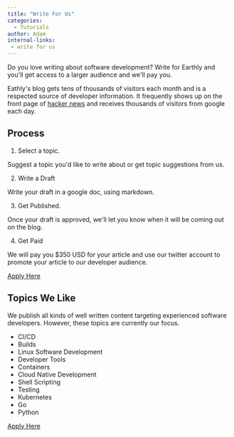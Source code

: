 ```yaml
---
title: "Write For Us"
categories:
  - Tutorials
author: Adam
internal-links:
 - write for us
---
```

Do you love writing about software development? Write for Earthly and you'll get access to a larger audience and we'll pay you.

Eathly's blog gets tens of thousands of visitors each month and is a respected source of developer information. It frequently shows up on the front page of [hacker news](https://news.ycombinator.com/from?site=earthly.dev) and receives thousands of visitors from google each day.

## Process
<!-- markdownlint-disable MD029 -->

1. Select a topic.

  Suggest a topic you'd like to write about or get topic suggestions from us.

2. Write a Draft

  Write your draft in a google doc, using markdown.

3. Get Published.

  Once your draft is approved, we'll let you know when it will be coming out on the blog.

4. Get Paid

  We will pay you $350 USD for your article and use our twitter account to promote your article to our developer audience.

<!-- vale HouseStyle.Link = NO -->
<a href="https://docs.google.com/forms/d/e/1FAIpQLSdgpU8oYXvRRnvtxt5ZruAvJ3RPa4sEXgvbaY1xDOA98G3ycw/viewform">Apply Here</a>

## Topics We Like

We publish all kinds of well written content targeting experienced software developers. However, these topics are currently our focus.

* CI/CD
* Builds
* Linux Software Development
* Developer Tools
* Containers
* Cloud Native Development
* Shell Scripting
* Testing
* Kubernetes
* Go
* Python

<a href="https://docs.google.com/forms/d/e/1FAIpQLSdgpU8oYXvRRnvtxt5ZruAvJ3RPa4sEXgvbaY1xDOA98G3ycw/viewform">Apply Here</a>
